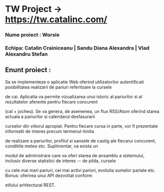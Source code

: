 # TW Project -> https://tw.catalinc.com/
### Nume proiect : Worsie
### Echipa: Catalin Crainiceanu | Sandu Diana Alexandra | Vlad Alexandru Stefan
## Enunt proiect : 
<p>Sa se implementeze o aplicatie Web oferind utilizatorilor autentificati posibilitatea realizarii de pariuri referitoare la cursele</p>
<p>de cai. Aplicatia va permite vizualizarea unui istoric al pariurilor si al rezultatelor aferente pentru fiecare concurent</p>
<p>(cal + jocheu). Se va genera, de asemenea, un flux RSS/Atom oferind starea actuala a pariurilor si calendarul desfasurarii </p>
<p>curselor din viitorul apropiat. Pentru fiecare cursa in parte, vor fi prezentate informatii de interes precum termenul-limita </p>
<p>de realizare a pariurilor, profilul si sansele de castig ale fiecarui concurent, conditiile meteo etc. Suplimentar, va exista un </p>
<p>modul de administrare care va oferi starea de ansamblu a sistemului, inclusiv diverse statistici de interes -- de pilda, cursele </p>
<p>cu cele mai mari pariuri, cei mai activi pariori, evolutia sumelor pariate etc. Bonus: oferirea unui API dezvoltat conform </p>
<p>stilului arhitectural REST.</p>
